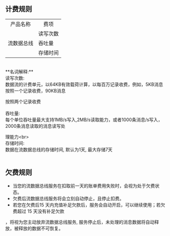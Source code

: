 ## 计费规则<br>
<table>
     <tr align="center" >
        <td>产品名称</td>
        <td>费项</td>
     </tr>
      <tr>
         <td rowspan="3" align="center">流数据总线</td>
         <td>读写次数</td>
      </tr>
      <tr>
         <td>吞吐量</td>
      </tr>
      <tr>
         <td>存储时间</td>
      </tr>
</table>

<br>
**名词解释:**<br>
读写次数: <br>
数据流的计费单元，以64KB有效载荷计算，以每百万记录收费，例如，5KB消息按照一个记录收费，90KB消息

按照两个记录收费<br>
<br>
吞吐量:<br>
每个单位吞吐量最大支持1MB/s写入,2MB/s读取能力，或者1000条消息/s写入，2000条消息读取的消息读写处

理能力\<br>
<br>
存储时间:<br>
数据在流数据总线的存储时间, 默认为1天, 最大存储7天<br>
<br>

## 欠费规则

* 当您的流数据总线服务在扣取前一天的账单费用失败时，会视为处于欠费状态。<br>
* 欠费后流数据总线服务将会立刻自动停止，且停止扣费。<br>
* 若您在欠费后15 天内充值补足欠款后，服务会自动开启，可以继续使用；若欠费超过 15 天没有补足欠款

，将视为您主动放弃流数据总线服务, 服务停止后，未处理的消息数据将自动释放，被释放的数据不可恢复。

<br>
